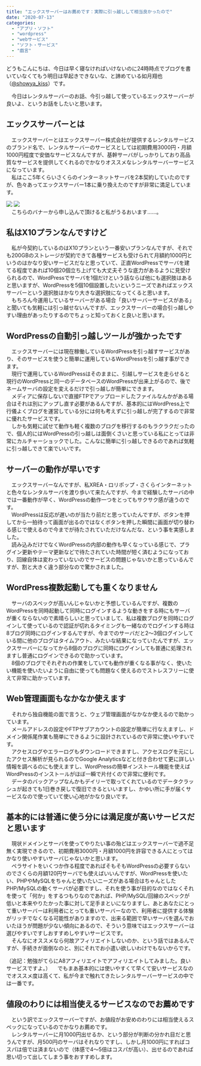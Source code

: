 ```yaml
---
title: "エックスサーバーはお薦めです：実際に引っ越しして相当良かったので"
date: "2020-07-13"
categories: 
  - "アプリ・ソフト"
  - "wordpress"
  - "webサービス"
  - "ソフト・サービス"
  - "戯言"
---
```


どうもこんにちは、今日は早く寝なければいけないのに24時時点でブログを書いていなくてもう明日は早起きできないな、と諦めている如月翔也（[@showya\_kiss](http://twitter.com/showya_kiss)）です。  
  
　今日はレンタルサーバーのお話、今引っ越して使っているエックスサーバーが良いよ、というお話をしたいと思います。  

## エックスサーバーとは

　エックスサーバーとはエックスサーバー株式会社が提供するレンタルサービスのブランド名で、レンタルサーバーのサービスとしては初期費用3000円・月額1000円程度で安価なサービスなんですが、基幹サーバがしっかりしており高品質なサービスを提供してくれるのでかなりオススメなレンタルサーバーサービスになっています。  
　私はここ5年くらいさくらのインターネットサーバを2本契約していたのですが、色々あってエックスサーバー1本に乗り換えたのですが非常に満足しています。  

[![](https://www27.a8.net/svt/bgt?aid=200714215754&wid=001&eno=01&mid=s00000001642001054000&mc=1)](https://px.a8.net/svt/ejp?a8mat=3BI02V+CGWUWI+CO4+69WPT) ![](https://www10.a8.net/0.gif?a8mat=3BI02V+CGWUWI+CO4+69WPT)  
　こちらのバナーから申し込んで頂けると私がうるおいます……。

## 私はX10プランなんですけど

　私が今契約しているのはX10プランという一番安いプランなんですが、それでも200GBのストレージが契約できて各種サービスも受けられて月額約1000円というのはかなり安いサービスだなと思っていて、正直WordPressでサーバを建てる程度であれば10個20個立ち上げても大丈夫そうな底力があるように見受けられるので、WordPressでサーバを1個だけという話ならば他にも選択肢はあると思いますが、WordPressを5個10個設置したいというニーズであればエックスサーバーという選択肢はかなり大きな選択肢になってくると思います。  
　もちろん今運用しているサーバーがある場合「良いサーバーサービスがある」と聞いても気軽には引っ越せないんですが、エックスサーバーの場合引っ越しやすい理由があったりするのでちょっと知っておくと良いと思います。  

## WordPressの自動引っ越しツールが強かったです

　エックスサーバーには現在稼働しているWordPressを引っ越すサービスがあり、そのサービスを使うと簡単に運用しているWordPressを引っ越す事ができます。  
　現行で運用しているWordPressはそのままに、引越しサービスを走らせると現行のWordPressと同一のデータベースのWordPressが出来上がるので、後でネームサーバの設定を変えるだけで引っ越しが簡単にできます。  
　メディアに保存しないで直接FTPでアップロードしたファイルなんかがある場合はそれは別にアップし直す必要があるんですが、基本的にはWordPress上で行儀よくブログを運営している分には何も考えずに引っ越しが完了するので非常に優れたサービスです。  
　しかも気軽に試せて動作も軽く複数のブログを移行するのもラクラクだったので、個人的にはWordPressの引っ越しは面倒くさいと思っている私にとっては非常にカルチャーショックでした。こんなに簡単に引っ越しできるのであれば気軽に引っ越しできて楽でいいです。  

## サーバーの動作が早いです

　エックスサーバーなんですが、私XREA・ロリポップ・さくらインターネットと色々なレンタルサーバを渡り歩いて来たんですが、今まで経験したサーバの中では一番動作が早く、WordPressの動作一つをとってもサクサク感が違うのです。  
　WordPressは反応が遅いのが当たり前だと思っていたんですが、ボタンを押してから一拍待って画面が出るのではなくボタンを押した瞬間に画面が切り替わる感じで使えるので今までが待たされていただけなんだな、という事を実感しました。  
　読み込みだけでなくWordPressの内部の動作も早くなっている感じで、プラグイン更新やテーマ更新などで待たされていた時間が短く済むようになっており、回線自体は変わっていないのでサービスの問題じゃないかと思っているんですが、割と大きく違う部分なので驚かされました。  

## WordPress複数起動しても重くなりません

　サーバのスペックが高いんじゃないかと予想しているんですが、複数のWordPressを同時起動して同時にログインするような動きをする時にもサーバが重くならないので素晴らしいと思っていまして、私は複数ブログを同時にログインして使っているので認証が切れるタイミングも一緒なのでログインする時は8ブログ同時にログインするんですが、今までのサーバだと2〜3個ログインしている間に他のブログはタイムアウト、みたいな結果になっていたんですが、エックスサーバーになってから8個のブログに同時にログインしても普通に処理されますし普通にログインできるので助かっています。  
　8個のブログでそれぞれの作業をしていても動作が重くなる事がなく、使いたい機能を使いたいように自由に使っても問題なく使えるのでストレスフリーに使えて非常に助かっています。  

## Web管理画面もなかなか使えます

　それから独自機能の面で言うと、ウェブ管理画面がなかなか使えるので助かっています。  
　メールアドレスの設定やFTPサブアカウントの設定が簡単に行なえますし、ドメイン関係尾作業も簡単にできるように設計されているので非常に使いやすいです。  
　アクセスログやエラーログもダウンロードできますし、アクセスログを元にしたアクセス解析が見られるのでGoogle Analyticsなどと付き合わせて更に詳しい情報を調べるのにも使えますし、WordPressの簡単インストール機能を使えばWordPressのインストールがほぼ一瞬で片付くので非常に便利です。  
　データのバックアップなんかもデイリーで取ってくれているのでデータクラッシュが起きても1日巻き戻しで復旧できるといいますし、かゆい所に手が届くサービスなので使っていて使い心地がかなり良いです。  

## 基本的には普通に使う分には満足度が高いサービスだと思います

　現状ドメインとサーバを使ってやりたい事の殆どはエックスサーバーで過不足無く実現できるので、初期費用3000円・月額1000円を許容できる人にとってはかなり使いやすいサーバじゃないかと思います。  
　ペラサイトをいくつか作る程度であればそもそもWordPressの必要すらないのでさくらの月額120円サーバでも使えばいいんですが、WordPressを使いたい、PHPやMySQLをちゃんと使いたいニーズがある場合はちゃんとしたPHP/MySQLの動くサーバが必要ですし、それを使う事が目的なのではなくそれを使って「何か」をするつもりなのであれば、PHP/MySQL/回線のスペックが低いと本来やりたかった事に対して足手まといになりますし、あとあなたにとって重いサーバーは利用者にとっても重いサーバーなので、利用者に提供する体験がリッチでなくなる可能性がありますので、出来る範囲で早いサーバを選んでおいたほうが問題が少ない傾向にあるので、そういう意味ではエックスサーバーは選びやすいですしおすすめしやすいサービスです。  
　そんなにオススメなら何故アフィリエイトしないのか、という話ではあるんですが、手続きが面倒なのと、別にそれでお小遣い欲しいわけでもないからです。  
  
（追記：勉強がてらにA8アフィリエイトでアフィリエイトしてみました。良いサービスですよ。） 　でもまあ基本的には使いやすくて早くて安いサービスなのでオススメ度は高くて、私が今まで触れてきたレンタルサーバーサービスの中では一番です。  

## 値段のわりには相当使えるサービスなのでお薦めです

　という訳でエックスサーバーですが、お値段がお安めのわりには相当使えるスペックになっているのでかなりお薦めです。  
　レンタルサーバーに月1000円出せるか、という部分が判断の分かれ目だと思うんですが、月500円のサーバはそれなりですし、しかし月1000円にすればコスパは倍では済まないので（体感で4〜5倍はコスパが高い）、出せるのであれば思い切って出してしまう事をおすすめします。

